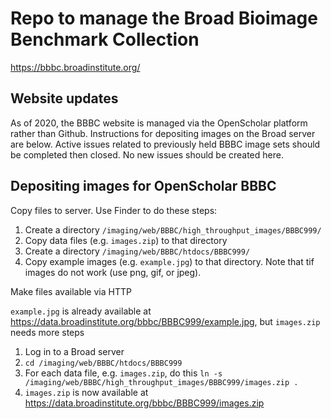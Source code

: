 # Repo to manage the Broad Bioimage Benchmark Collection

https://bbbc.broadinstitute.org/

## Website updates
As of 2020, the BBBC website is managed via the OpenScholar platform rather than Github. Instructions for depositing images on the Broad server are below. Active issues related to previously held BBBC image sets should be completed then closed. No new issues should be created here. 

## Depositing images for OpenScholar BBBC

Copy files to server. Use Finder to do these steps:
1. Create a directory `/imaging/web/BBBC/high_throughput_images/BBBC999/`
1. Copy data files (e.g. `images.zip`) to that directory
1. Create a directory `/imaging/web/BBBC/htdocs/BBBC999/`
1. Copy example images (e.g. `example.jpg`) to that directory. Note that tif images do not work (use png, gif, or jpeg).

Make files available via HTTP

`example.jpg` is already available at https://data.broadinstitute.org/bbbc/BBBC999/example.jpg, but `images.zip` needs more steps

1. Log in to a Broad server
1. `cd /imaging/web/BBBC/htdocs/BBBC999`
1. For each data file, e.g. `images.zip`, do this `ln -s /imaging/web/BBBC/high_throughput_images/BBBC999/images.zip .`
1. `images.zip` is now available at https://data.broadinstitute.org/bbbc/BBBC999/images.zip
